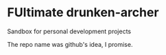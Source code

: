 FUltimate drunken-archer
==============

Sandbox for personal development projects

The repo name was github's idea, I promise.

